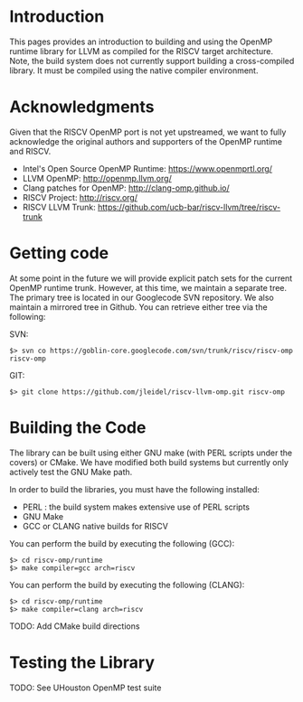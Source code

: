 # Introduction #
This pages provides an introduction to building and using the OpenMP runtime library for LLVM as compiled for the RISCV target architecture.  Note, the build system does not currently support building a cross-compiled library.  It must be compiled using the native compiler environment.

# Acknowledgments #
Given that the RISCV OpenMP port is not yet upstreamed, we want to fully acknowledge the original authors and supporters of the OpenMP runtime and RISCV.
  * Intel's Open Source OpenMP Runtime: https://www.openmprtl.org/
  * LLVM OpenMP: http://openmp.llvm.org/
  * Clang patches for OpenMP: http://clang-omp.github.io/
  * RISCV Project: http://riscv.org/
  * RISCV LLVM Trunk: https://github.com/ucb-bar/riscv-llvm/tree/riscv-trunk

# Getting code #

At some point in the future we will provide explicit patch sets for the current OpenMP runtime trunk.  However, at this time, we maintain a separate tree.  The primary tree is located in our Googlecode SVN repository.  We also maintain a mirrored tree in Github.  You can retrieve either tree via the following:

SVN:
```
$> svn co https://goblin-core.googlecode.com/svn/trunk/riscv/riscv-omp riscv-omp
```

GIT:
```
$> git clone https://github.com/jleidel/riscv-llvm-omp.git riscv-omp
```

# Building the Code #
The library can be built using either GNU make (with PERL scripts under the covers) or CMake.  We have modified both build systems but currently only actively test the GNU Make path.

In order to build the libraries, you must have the following installed:
  * PERL : the build system makes extensive use of PERL scripts
  * GNU Make
  * GCC or CLANG native builds for RISCV

You can perform the build by executing the following (GCC):
```
$> cd riscv-omp/runtime
$> make compiler=gcc arch=riscv
```

You can perform the build by executing the following (CLANG):
```
$> cd riscv-omp/runtime
$> make compiler=clang arch=riscv
```

TODO: Add CMake build directions

# Testing the Library #
TODO: See UHouston OpenMP test suite